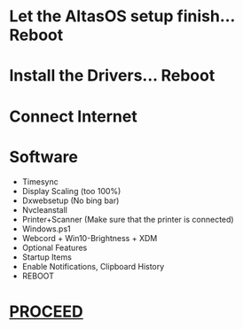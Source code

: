 # Let the AltasOS setup finish... Reboot

# Install the Drivers...  Reboot

# Connect Internet
# Software
- Timesync
- Display Scaling (too 100%)
- Dxwebsetup (No bing bar)
- Nvcleanstall
- Printer+Scanner (Make sure that the printer is connected)
- Windows.ps1
- Webcord + Win10-Brightness + XDM
- Optional Features
- Startup Items
- Enable Notifications, Clipboard History
- REBOOT

# [PROCEED](https://github.com/hookstdev/OmniGuides/blob/omni/OS/Linux/Garuda-Linux.asus.md)
